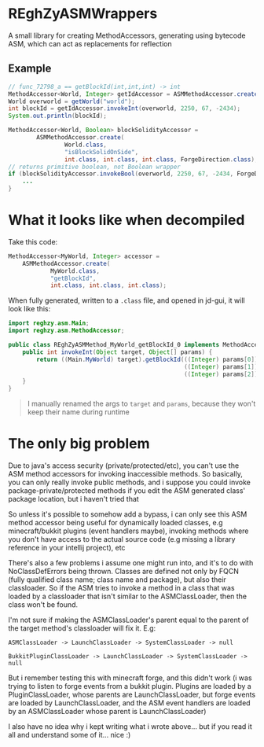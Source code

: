 # REghZyASMWrappers
A small library for creating MethodAccessors, generating using bytecode ASM, which can act as replacements for reflection

## Example
```java
// func_72798_a == getBlockId(int,int,int) -> int
MethodAccessor<World, Integer> getIdAccessor = ASMMethodAccessor.create(World.class, "func_72798_a", int.class, int.class, int.class);
World overworld = getWorld("world");
int blockId = getIdAccessor.invokeInt(overworld, 2250, 67, -2434);
System.out.println(blockId);

MethodAccessor<World, Boolean> blockSolidityAccessor = 
        ASMMethodAccessor.create(
                World.class, 
                "isBlockSolidOnSide", 
                int.class, int.class, int.class, ForgeDirection.class);
// returns primitive boolean, not Boolean wrapper
if (blockSolidityAccessor.invokeBool(overworld, 2250, 67, -2434, ForgeDirection.DOWN)) {
    ...
}
```

# What it looks like when decompiled
Take this code:
```java 
MethodAccessor<MyWorld, Integer> accessor = 
    ASMMethodAccessor.create(
            MyWorld.class, 
            "getBlockId", 
            int.class, int.class, int.class);
```

When fully generated, written to a `.class` file, and opened in jd-gui, it will look like this:

```java
import reghzy.asm.Main;
import reghzy.asm.MethodAccessor;

public class REghZyASMMethod_MyWorld_getBlockId_0 implements MethodAccessor {
    public int invokeInt(Object target, Object[] params) {
        return ((Main.MyWorld) target).getBlockId(((Integer) params[0]).intValue(), 
                                                  ((Integer) params[1]).intValue(), 
                                                  ((Integer) params[2]).intValue());
    }
}
```

> I manually renamed the args to `target` and `params`, because they won't keep their name during runtime

# The only big problem
Due to java's access security (private/protected/etc), you can't use the ASM method accessors for invoking inaccessible methods. So basically, you can only really invoke public methods, and i suppose you could invoke package-private/protected methods if you edit the ASM generated class' package location, but i haven't tried that

So unless it's possible to somehow add a bypass, i can only see this ASM method accessor being useful for dynamically loaded classes, e.g minecraft/bukkit plugins (event handlers maybe), invoking methods where you don't have access to the actual source code (e.g missing a library reference in your intellij project), etc

There's also a few problems i assume one might run into, and it's to do with NoClassDefErrors being thrown. Classes are defined not only by FQCN (fully qualified class name; class name and package), but also their classloader. So if the ASM tries to invoke a method in a class that was loaded by a classloader that isn't similar to the ASMClassLoader, then the class won't be found.

I'm not sure if making the ASMClassLoader's parent equal to the parent of the target method's classloader will fix it. E.g:

`ASMClassLoader -> LaunchClassLoader -> SystemClassLoader -> null`

`BukkitPluginClassLoader -> LaunchClassLoader -> SystemClassLoader -> null`

But i remember testing this with minecraft forge, and this didn't work (i was trying to listen to forge events from a bukkit plugin. Plugins are loaded by a PluginClassLoader, whose parents are LaunchClassLoader, but forge events are loaded by LaunchClassLoader, and the ASM event handlers are loaded by an ASMClassLoader whose parent is LaunchClassLoader)

I also have no idea why i kept writing what i wrote above... but if you read it all and understand some of it... nice :)
